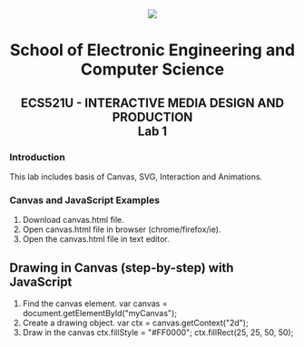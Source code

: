 <div align="center">
  <img src="https://www.qmul.ac.uk/blizard/media/blizard/images/logos/QMUL_White.png" />

# School of Electronic Engineering and Computer  Science

## ECS521U - INTERACTIVE MEDIA DESIGN AND PRODUCTION</br>Lab 1
</div>


### Introduction
This lab includes basis of Canvas, SVG, Interaction and Animations.

### Canvas and JavaScript Examples

1. Download canvas.html file.
2. Open canvas.html file in browser (chrome/firefox/ie).
3. Open the canvas.html file in text editor.

## Drawing in Canvas (step-by-step) with JavaScript

1. Find the canvas element.
  var canvas = document.getElementById("myCanvas");
2. Create a drawing object.
  var ctx = canvas.getContext("2d"); 
3. Draw in the canvas
  ctx.fillStyle = "#FF0000";
  ctx.fillRect(25, 25, 50, 50);
